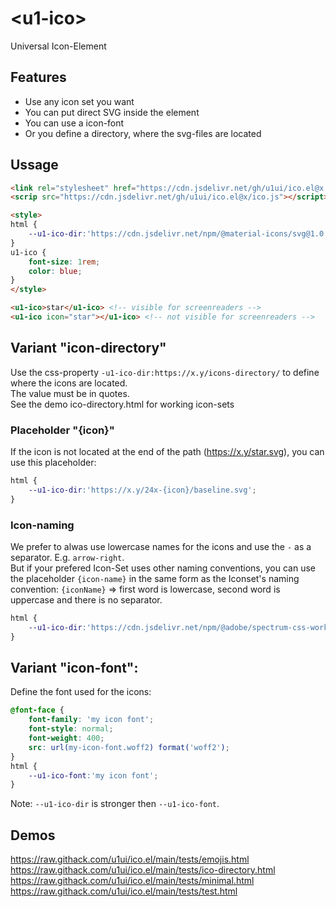 # &lt;u1-ico&gt;
Universal Icon-Element

## Features

- Use any icon set you want
- You can put direct SVG inside the element
- You can use a icon-font
- Or you define a directory, where the svg-files are located

## Ussage

```html
<link rel="stylesheet" href="https://cdn.jsdelivr.net/gh/u1ui/ico.el@x.x.x/ico.css">
<scrip src="https://cdn.jsdelivr.net/gh/u1ui/ico.el@x/ico.js"></script>

<style>
html {
    --u1-ico-dir:'https://cdn.jsdelivr.net/npm/@material-icons/svg@1.0.11/svg/{icon-name}/baseline.svg';
}
u1-ico {
    font-size: 1rem;
    color: blue;
}
</style>

<u1-ico>star</u1-ico> <!-- visible for screenreaders -->
<u1-ico icon="star"></u1-ico> <!-- not visible for screenreaders -->
```

## Variant "icon-directory"

Use the css-property `-u1-ico-dir:https://x.y/icons-directory/` to define where the icons are located.  
The value must be in quotes.  
See the demo ico-directory.html for working icon-sets

### Placeholder "{icon}"

If the icon is not located at the end of the path (https://x.y/star.svg), you can use this placeholder:  
```css
html {
    --u1-ico-dir:'https://x.y/24x-{icon}/baseline.svg';
}
```

### Icon-naming
We prefer to alwas use lowercase names for the icons and use the `-` as a separator. E.g. `arrow-right`.  
But if your prefered Icon-Set uses other naming conventions, you can use the placeholder `{icon-name}` in the same form as the Iconset's naming convention: 
`{iconName}` => first word is lowercase, second word is uppercase and there is no separator.

```css
html {
    --u1-ico-dir:'https://cdn.jsdelivr.net/npm/@adobe/spectrum-css-workflow-icons@1.4.2/24/{IconName}';
}
```


## Variant "icon-font":

Define the font used for the icons:
```css
@font-face {
    font-family: 'my icon font';
    font-style: normal;
    font-weight: 400;
    src: url(my-icon-font.woff2) format('woff2');
}
html {
    --u1-ico-font:'my icon font';
}
```

Note: `--u1-ico-dir` is stronger then `--u1-ico-font`.


## Demos
https://raw.githack.com/u1ui/ico.el/main/tests/emojis.html  
https://raw.githack.com/u1ui/ico.el/main/tests/ico-directory.html  
https://raw.githack.com/u1ui/ico.el/main/tests/minimal.html  
https://raw.githack.com/u1ui/ico.el/main/tests/test.html  

